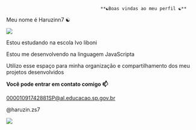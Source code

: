                                        **☯Boas vindas ao meu perfil ☯**



Meu nome é Haruzinn7 ☯

![](https://media1.tenor.com/m/0Hy1SUov3UIAAAAC/mc-hariel-hariel.gif)


Estou estudando na escola Ivo liboni

Estou me desenvolvendo na linguagem JavaScripta

Utilizo esse espaço para minha organização e compartilhamento dos meu projetos desenvolvidos

**Você pode entrar em contato comigo 📫**

00001091742881SP@al.educacao.sp.gov.br

@haruzin.zs7

![](https://media1.tenor.com/m/5zJu_CB5858AAAAC/mc-hariel-hariel.gif)




